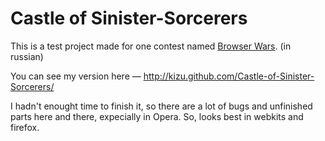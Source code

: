 # Castle of Sinister-Sorcerers

This is a test project made for one contest named [Browser Wars](http://webstandardsdays.ru/browser-war/). (in russian) 

You can see my version here — http://kizu.github.com/Castle-of-Sinister-Sorcerers/

I hadn't enought time to finish it, so there are a lot of bugs and unfinished parts here and there, expecially in Opera. So, looks best in webkits and firefox.